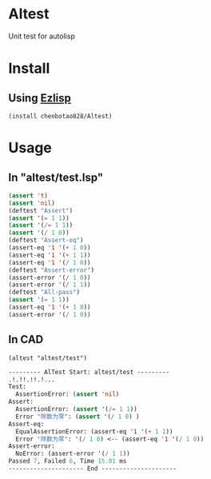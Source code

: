 # Altest

Unit test for autolisp



# Install

## Using [Ezlisp](https://github.com/chenbotao828/Ezlisp)

`(install chenbotao828/Altest)`

# Usage

## In "altest/test.lsp" 

```commonlisp
(assert 't)
(assert 'nil)
(deftest "Assert")
(assert '(= 1 1))
(assert '(/= 1 1))
(assert '(/ 1 0))
(deftest "Assert-eq")
(assert-eq '1 '(+ 1 0))
(assert-eq '1 '(+ 1 1))
(assert-eq '1 '(/ 1 0))
(deftest "Assert-error")
(assert-error '(/ 1 0))
(assert-error '(/ 1 1))
(deftest "All-pass")
(assert '(= 1 1))
(assert-eq '1 '(+ 1 0))
(assert-error '(/ 1 0))
```

## In CAD

`(altest "altest/test")`

```commonlisp
--------- AlTest Start: altest/test ---------
.!.!!.!!.!...
Test:
  AssertionError: (assert 'nil)
Assert:
  AssertionError: (assert '(/= 1 1))
  Error "除数为零": (assert '(/ 1 0) )
Assert-eq:
  EqualAssertionError: (assert-eq '1 '(+ 1 1))
  Error "除数为零": '(/ 1 0) <-- (assert-eq '1 '(/ 1 0))
Assert-error:
  NoError: (assert-error '(/ 1 1))
Passed 7, Failed 6, Time 15.01 ms
--------------------- End ---------------------
```

